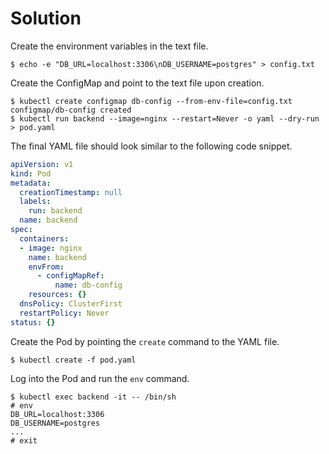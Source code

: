 # Solution

Create the environment variables in the text file.

```shell
$ echo -e "DB_URL=localhost:3306\nDB_USERNAME=postgres" > config.txt
```

Create the ConfigMap and point to the text file upon creation.

```shell
$ kubectl create configmap db-config --from-env-file=config.txt
configmap/db-config created
$ kubectl run backend --image=nginx --restart=Never -o yaml --dry-run > pod.yaml
```

The final YAML file should look similar to the following code snippet.

```yaml
apiVersion: v1
kind: Pod
metadata:
  creationTimestamp: null
  labels:
    run: backend
  name: backend
spec:
  containers:
  - image: nginx
    name: backend
    envFrom:
      - configMapRef:
          name: db-config
    resources: {}
  dnsPolicy: ClusterFirst
  restartPolicy: Never
status: {}
```

Create the Pod by pointing the `create` command to the YAML file.

```shell
$ kubectl create -f pod.yaml
```

Log into the Pod and run the `env` command.

```shell
$ kubectl exec backend -it -- /bin/sh
# env
DB_URL=localhost:3306
DB_USERNAME=postgres
...
# exit
```